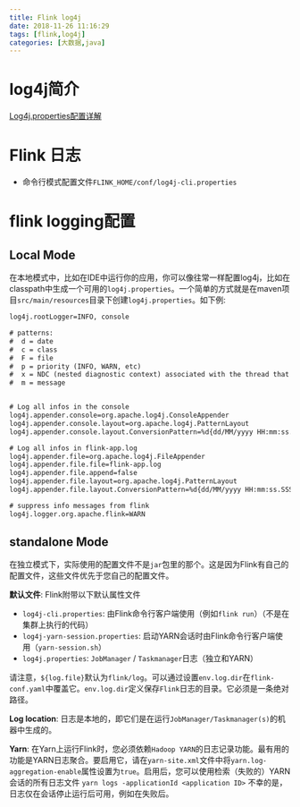 ```yaml
---
title: Flink log4j
date: 2018-11-26 11:16:29
tags: [flink,log4j]
categories: [大数据,java]
---
```

# log4j简介
[Log4j.properties配置详解](https://www.jianshu.com/p/ccafda45bcea)
# Flink 日志
- 命令行模式配置文件`FLINK_HOME/conf/log4j-cli.properties`

# flink logging配置
## Local Mode
在本地模式中，比如在IDE中运行你的应用，你可以像往常一样配置log4j，比如在classpath中生成一个可用的`log4j.properties`。一个简单的方式就是在maven项目`src/main/resources`目录下创建`log4j.properties`。如下例:
```xml
log4j.rootLogger=INFO, console

# patterns:
#  d = date
#  c = class
#  F = file
#  p = priority (INFO, WARN, etc)
#  x = NDC (nested diagnostic context) associated with the thread that generated the logging event
#  m = message


# Log all infos in the console
log4j.appender.console=org.apache.log4j.ConsoleAppender
log4j.appender.console.layout=org.apache.log4j.PatternLayout
log4j.appender.console.layout.ConversionPattern=%d{dd/MM/yyyy HH:mm:ss.SSS} %5p [%-10c] %m%n

# Log all infos in flink-app.log
log4j.appender.file=org.apache.log4j.FileAppender
log4j.appender.file.file=flink-app.log
log4j.appender.file.append=false
log4j.appender.file.layout=org.apache.log4j.PatternLayout
log4j.appender.file.layout.ConversionPattern=%d{dd/MM/yyyy HH:mm:ss.SSS} %5p [%-10c] %m%n

# suppress info messages from flink
log4j.logger.org.apache.flink=WARN
```
## standalone Mode
在独立模式下，实际使用的配置文件不是`jar`包里的那个。这是因为Flink有自己的配置文件，这些文件优先于您自己的配置文件。

**默认文件**: Flink附带以下默认属性文件
- `log4j-cli.properties`: 由Flink命令行客户端使用（例如`flink run`）（不是在集群上执行的代码）
- `log4j-yarn-session.properties`:  启动YARN会话时由Flink命令行客户端使用（`yarn-session.sh`）
- `log4j.properties`: `JobManager` / `Taskmanager`日志（独立和YARN）

请注意，`${log.file}`默认为`flink/log`。可以通过设置`env.log.dir`在`flink-conf.yaml`中覆盖它。`env.log.dir`定义保存`Flink`日志的目录。它必须是一条绝对路径。

**Log location**: 日志是本地的，即它们是在运行`JobManager/Taskmanager(s)`的机器中生成的。

**Yarn**: 在Yarn上运行Flink时，您必须依赖`Hadoop YARN`的日志记录功能。最有用的功能是YARN日志聚合。要启用它，请在`yarn-site.xml`文件中将`yarn.log-aggregation-enable`属性设置为`true`。启用后，您可以使用检索（失败的）YARN会话的所有日志文件
`yarn logs -applicationId <application ID>`
不幸的是，日志仅在会话停止运行后可用，例如在失败后。
